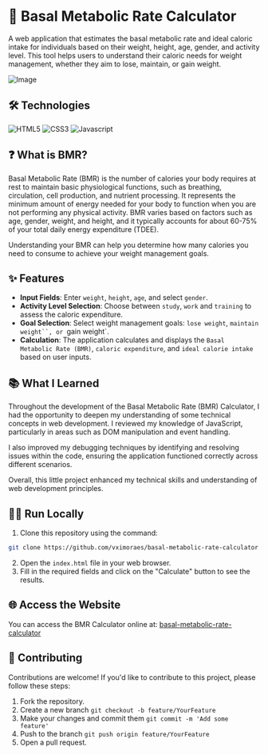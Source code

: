 # 🌱 Basal Metabolic Rate Calculator
A web application that estimates the basal metabolic rate and ideal caloric intake for individuals based on their weight, height, age, gender, and activity level. This tool helps users to understand their caloric needs for weight management, whether they aim to lose, maintain, or gain weight.

![Image](https://github.com/user-attachments/assets/923fe347-7a14-4d80-9651-1a636b691e2e)

## 🛠️ Technologies
<img alt="HTML5" src="https://img.shields.io/badge/HTML5-E34F26?style=for-the-badge&logo=html5&logoColor=white" /> <img alt="CSS3" src="https://img.shields.io/badge/CSS3-1572B6?style=for-the-badge&logo=css3&logoColor=white" /> <img alt="Javascript" src="https://img.shields.io/badge/JavaScript-F7DF1E?style=for-the-badge&logo=JavaScript&logoColor=white" />

## ❓ What is BMR?
Basal Metabolic Rate (BMR) is the number of calories your body requires at rest to maintain basic physiological functions, such as breathing, circulation, cell production, and nutrient processing. It represents the minimum amount of energy needed for your body to function when you are not performing any physical activity. BMR varies based on factors such as age, gender, weight, and height, and it typically accounts for about 60-75% of your total daily energy expenditure (TDEE).

Understanding your BMR can help you determine how many calories you need to consume to achieve your weight management goals.


## ✨ Features
- **Input Fields**: Enter `weight`, `height`, `age`, and select `gender`.
- **Activity Level Selection**: Choose between `study`, `work` and `training` to assess the caloric expenditure.
- **Goal Selection**: Select weight management goals: `lose weight`, `maintain weight``, or `gain weight`.
- **Calculation**: The application calculates and displays the `Basal Metabolic Rate (BMR)`, `caloric expenditure`, and `ideal calorie intake` based on user inputs.


## 📚 What I Learned
Throughout the development of the Basal Metabolic Rate (BMR) Calculator, I had the opportunity to deepen my understanding of some technical concepts in web development. I reviewed my knowledge of JavaScript, particularly in areas such as DOM manipulation and event handling.

I also improved my debugging techniques by identifying and resolving issues within the code, ensuring the application functioned correctly across different scenarios.

Overall, this little project enhanced my technical skills and understanding of web development principles.

## 🏃‍♂️ Run Locally
1. Clone this repository using the command:
```bash
git clone https://github.com/vximoraes/basal-metabolic-rate-calculator.git
```
2. Open the `index.html` file in your web browser.
3. Fill in the required fields and click on the "Calculate" button to see the results.

## 🌐 Access the Website
You can access the BMR Calculator online at: [basal-metabolic-rate-calculator](https://vximoraes.github.io/basal-metabolic-rate-calculator/)

## 🤝 Contributing
Contributions are welcome! If you'd like to contribute to this project, please follow these steps:
1. Fork the repository.
2. Create a new branch `git checkout -b feature/YourFeature`
3. Make your changes and commit them `git commit -m 'Add some feature'`
4. Push to the branch `git push origin feature/YourFeature`
5. Open a pull request.
